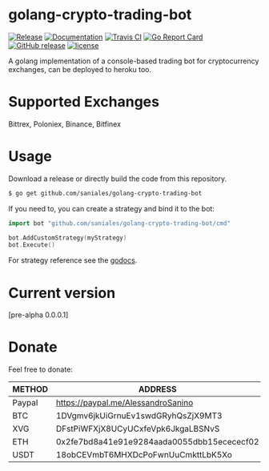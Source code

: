 # golang-crypto-trading-bot

[![Release](https://img.shields.io/github/downloads/saniales/golang-crypto-trading-bot/total.svg)](https://github.com/yangwenmai/how-to-add-badge-in-github-readme/releases)
[![Documentation](https://godoc.org/github.com/saniales/golang-crypto-trading-bot?status.svg)](https://github.com/saniales/golang-crypto-trading-bot)
[![Travis CI](https://img.shields.io/travis/saniales/golang-crypto-trading-bot.svg)]((https://github.com/saniales/golang-crypto-trading-bot))
[![Go Report Card](https://goreportcard.com/badge/github.com/saniales/golang-crypto-trading-bot.svg?branch=master)](https://github.com/saniales/golang-crypto-trading-bot)
[![GitHub release](https://img.shields.io/github/release/saniales/golang-crypto-trading-bot.svg)](https://github.com/saniales/golang-crypto-trading-bot/releases)
[![license](https://img.shields.io/github/license/saniales/golang-crypto-trading-bot.svg?maxAge=2592000)](https://github.com/saniales/golang-crypto-trading-bot/LICENSE)


A golang implementation of a console-based trading bot for cryptocurrency exchanges, can be deployed to heroku too. 

# Supported Exchanges
Bittrex, Poloniex, Binance, Bitfinex

# Usage

Download a release or directly build the code from this repository.
``` bash
$ go get github.com/saniales/golang-crypto-trading-bot
```

If you need to, you can create a strategy and bind it to the bot:
``` go
import bot "github.com/saniales/golang-crypto-trading-bot/cmd"

bot.AddCustomStrategy(myStrategy)
bot.Execute()
```

For strategy reference see the [godocs](https://godoc.org/github.com/saniales/golang-crypto-trading-bot).

# Current version
[pre-alpha 0.0.0.1]

# Donate
Feel free to donate:

| METHOD 	| ADDRESS                                   	|
|--------	|--------------------------------------------	|
| Paypal 	| https://paypal.me/AlessandroSanino         	|
| BTC    	| 1DVgmv6jkUiGrnuEv1swdGRyhQsZjX9MT3         	|
| XVG    	| DFstPiWFXjX8UCyUCxfeVpk6JkgaLBSNvS         	|
| ETH    	| 0x2fe7bd8a41e91e9284aada0055dbb15ecececf02 	|
| USDT   	| 18obCEVmbT6MHXDcPoFwnUuCmkttLbK5Xo         	|

